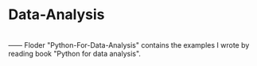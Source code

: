 # Data-Analysis
</br>—— Floder "Python-For-Data-Analysis" contains the examples I wrote by reading book "Python for data analysis".
